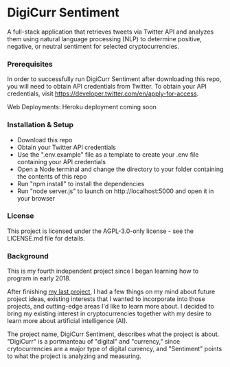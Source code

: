 # DigiCurr Sentiment
A full-stack application that retrieves tweets via Twitter API and analyzes them using natural language processing (NLP) to determine positive, negative, or neutral sentiment for selected cryptocurrencies.

### Prerequisites
In order to successfully run DigiCurr Sentiment after downloading this repo, you will need to obtain API credentials from Twitter. To obtain your API credentials, visit https://developer.twitter.com/en/apply-for-access.

Web Deployments: Heroku deployment coming soon

### Installation & Setup
- Download this repo
- Obtain your Twitter API credentials
- Use the ".env.example" file as a template to create your .env file containing your API credentials
- Open a Node terminal and change the directory to your folder containing the contents of this repo
- Run "npm install" to install the dependencies
- Run "node server.js" to launch on http://localhost:5000 and open it in your browser

### License
This project is licensed under the AGPL-3.0-only license - see the LICENSE.md file for details.

### Background
This is my fourth independent project since I began learning how to program in early 2018.

After finishing [my last project](https://github.com/DevDW/lexical-amplifier), I had a few things on my mind about future project ideas, existing interests that I wanted to incorporate into those projects, and cutting-edge areas I'd like to learn more about. I decided to bring my existing interest in cryptocurrencies together with my desire to learn more about artificial intelligence (AI). 

The project name, DigiCurr Sentiment, describes what the project is about. "DigiCurr" is a portmanteau of "digital" and "currency," since crytocurrencies are a major type of digital currency, and "Sentiment" points to what the project is analyzing and measuring. 
